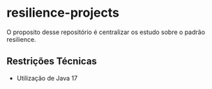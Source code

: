 # resilience-projects

O proposito desse repositório é centralizar os estudo sobre o padrão resilience.

## Restrições Técnicas

- Utilização de Java 17